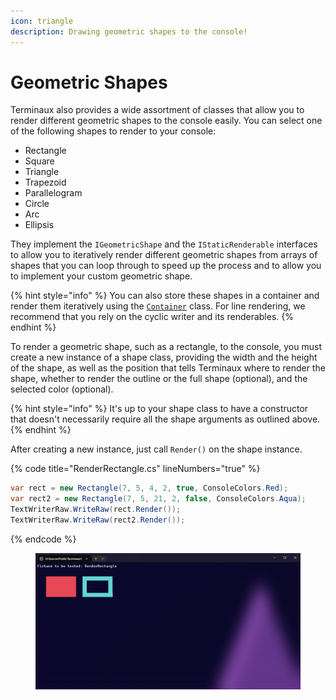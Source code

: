 ```yaml
---
icon: triangle
description: Drawing geometric shapes to the console!
---
```


# Geometric Shapes

Terminaux also provides a wide assortment of classes that allow you to render different geometric shapes to the console easily. You can select one of the following shapes to render to your console:

* Rectangle
* Square
* Triangle
* Trapezoid
* Parallelogram
* Circle
* Arc
* Ellipsis

They implement the `IGeometricShape` and the `IStaticRenderable` interfaces to allow you to iteratively render different geometric shapes from arrays of shapes that you can loop through to speed up the process and to allow you to implement your custom geometric shape.

{% hint style="info" %}
You can also store these shapes in a container and render them iteratively using the [`Container`](console-writers/cyclic-writers.md) class. For line rendering, we recommend that you rely on the cyclic writer and its renderables.
{% endhint %}

To render a geometric shape, such as a rectangle, to the console, you must create a new instance of a shape class, providing the width and the height of the shape, as well as the position that tells Terminaux where to render the shape, whether to render the outline or the full shape (optional), and the selected color (optional).

{% hint style="info" %}
It's up to your shape class to have a constructor that doesn't necessarily require all the shape arguments as outlined above.
{% endhint %}

After creating a new instance, just call `Render()` on the shape instance.

{% code title="RenderRectangle.cs" lineNumbers="true" %}
```csharp
var rect = new Rectangle(7, 5, 4, 2, true, ConsoleColors.Red);
var rect2 = new Rectangle(7, 5, 21, 2, false, ConsoleColors.Aqua);
TextWriterRaw.WriteRaw(rect.Render());
TextWriterRaw.WriteRaw(rect2.Render());
```
{% endcode %}

<figure><img src="../../.gitbook/assets/image (1) (1) (1) (1) (1).png" alt=""><figcaption></figcaption></figure>
